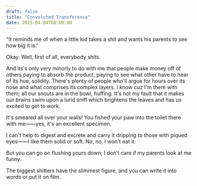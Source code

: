 ```yaml
---
draft: false
title: "Convoluted Transference"
date: 2025-04-04T00:00:00
---
```

"It reminds me of when a little kid takes a shit and wants his parents to see how big it is." 

Okay. Well, first of all, everybody shits.

And its's only very minorly to do with me that people make money off of others paying to absorb the product, paying to see what other have to hear of its hue, solidity. There's plenty of people who'll argue for hours over its nose and what comprises its complex layers. I know cuz I'm there with them; all our snouts are in the bowl, huffing. It's not my fault that it makes our brains swim upon a lurid sniff which brightens the leaves and has us excited to get to work. 

It's smeared all over your walls! You fished your paw into the toilet there with me——yes, it's an excellent specimen. 

I can't help to digest and excrete and carry it dripping to those with piqued eyes——I like them solid *or* soft. No, no, I won't eat it.

But you can go on flushing yours down; I don't care if my parents look at me funny. 

The biggest shitters have the slimmest figure, and you can write it into words or put it on film. 